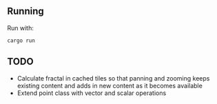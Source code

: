 Running
-------

Run with:

	cargo run

TODO
----

- Calculate fractal in cached tiles so that panning and zooming keeps existing
  content and adds in new content as it becomes available
- Extend point class with vector and scalar operations
